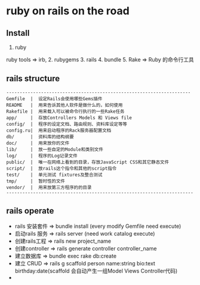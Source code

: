ruby on rails on the road
==============================
Install
-------------------------
1. ruby

ruby tools => irb, 
2. rubygems
3. rails
4. bundle
5. Rake => Ruby 的命令行工具

rails structure
-------------------------

    ---------------------------------------------------------------------
	Gemfile  |  设定Rails会使用哪些Gems插件
    README   |  用来告诉其他人软件是做什么的，如何使用
    Rakefile |  用来载入可以被命令行执行的一些Rake任务
    app/     |  存放Controllers Models 和 Views file
    config/  |  程序的设定文档、路由规则、资料库设定等等
    config.ru|  用来启动程序的Rack服务器配置文档
    db/      |  资料库的结构纲要
    doc/     |  用来放你的文件
    lib/     |  放一些自定的Module和类别文件
    log/     |  程序的Log记录文件
    public/  |  唯一在网络上看到的目录，存放JavaScript CSS和其它静态文件
    script/  |  放rails这个指令和其他的script指令
    test/    |  单元测试 fixtures及整合测试
    tmp/     |  暂时性的文件
    vendor/  |  用来放第三方程序的的目录
    ----------------------------------------------------------------------

rails operate
-------------------------

- rails 安装套件  =>  bundle install (every modify Gemfile need execute)
- 启动rails 服务  =>  rails server (need work catalog execute)
- 创建rails工程   =>  rails new project_name
- 创建controller  =>  rails generate controller controller_name
- 建立数据库      =>  bundle exec rake db:create
- 建立 CRUD       =>  rails g scaffold person name:string bio:text birthday:date(scaffold 会自动产生一组Model Views Controller代码)
- 

